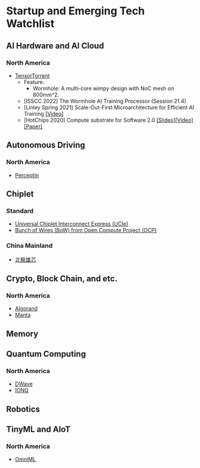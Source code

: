 # Startup and Emerging Tech Watchlist

## AI Hardware and AI Cloud

### North America

- [TensorTorrent](https://tenstorrent.com/)
  - Feature: 
    - Wormhole: A multi-core wimpy design with NoC mesh on 800mm^2. 
  - [ISSCC 2022] The Wormhole AI Training Processor (Session 21.4)
  - [Linley Spring 2021] Scale-Out-First Microarchitecture for Efficient AI Training [[Video]](https://youtu.be/Id3enIOAY2Q)
  - [HotChips 2020] Compute substrate for Software 2.0 [[Slides]](https://ieeexplore.ieee.org/abstract/document/9220687)[[Video]](https://youtu.be/o5hhEJrHH4c?t=4024)[[Paper]](https://ieeexplore.ieee.org/abstract/document/9373921)


## Autonomous Driving

### North America

- [PerceptIn](https://www.perceptin.io/)

## Chiplet

### Standard

- [Universal Chiplet Interconnect Express (UCIe)](https://www.uciexpress.org/)
- [Bunch of Wires (BoW) from Open Compute Project (OCP)](https://www.computer.org/csdl/magazine/mi/2021/01/09271827/1p2RNYCgZNe)

### China Mainland

- [北极雄芯](http://www.bjxx.tech/)

## Crypto, Block Chain, and etc.

### North America

- [Algorand](https://www.algorand.com/)
- [Manta](https://www.manta.network/)

## Memory

## Quantum Computing

### North America

- [DWave](https://www.dwavesys.com/)
- [IONQ](https://ionq.com/)

## Robotics

## TinyML and AIoT

### North America

- [OmniML](https://omniml.ai/)
